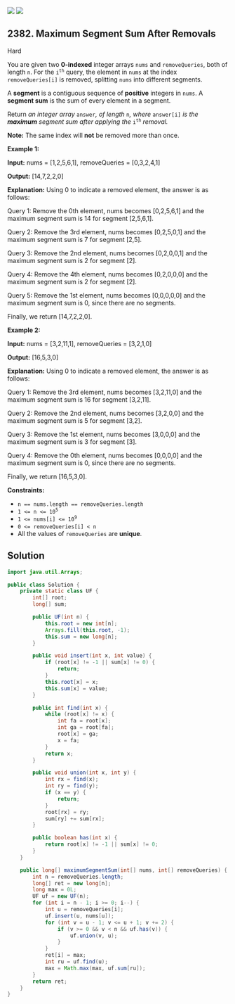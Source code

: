 [![](https://img.shields.io/github/stars/javadev/LeetCode-in-Java?label=Stars&style=flat-square)](https://github.com/javadev/LeetCode-in-Java)
[![](https://img.shields.io/github/forks/javadev/LeetCode-in-Java?label=Fork%20me%20on%20GitHub%20&style=flat-square)](https://github.com/javadev/LeetCode-in-Java/fork)

## 2382\. Maximum Segment Sum After Removals

Hard

You are given two **0-indexed** integer arrays `nums` and `removeQueries`, both of length `n`. For the <code>i<sup>th</sup></code> query, the element in `nums` at the index `removeQueries[i]` is removed, splitting `nums` into different segments.

A **segment** is a contiguous sequence of **positive** integers in `nums`. A **segment sum** is the sum of every element in a segment.

Return _an integer array_ `answer`_, of length_ `n`_, where_ `answer[i]` _is the **maximum** segment sum after applying the_ <code>i<sup>th</sup></code> _removal._

**Note:** The same index will **not** be removed more than once.

**Example 1:**

**Input:** nums = [1,2,5,6,1], removeQueries = [0,3,2,4,1]

**Output:** [14,7,2,2,0]

**Explanation:** Using 0 to indicate a removed element, the answer is as follows:

Query 1: Remove the 0th element, nums becomes [0,2,5,6,1] and the maximum segment sum is 14 for segment [2,5,6,1].

Query 2: Remove the 3rd element, nums becomes [0,2,5,0,1] and the maximum segment sum is 7 for segment [2,5].

Query 3: Remove the 2nd element, nums becomes [0,2,0,0,1] and the maximum segment sum is 2 for segment [2].

Query 4: Remove the 4th element, nums becomes [0,2,0,0,0] and the maximum segment sum is 2 for segment [2].

Query 5: Remove the 1st element, nums becomes [0,0,0,0,0] and the maximum segment sum is 0, since there are no segments.

Finally, we return [14,7,2,2,0].

**Example 2:**

**Input:** nums = [3,2,11,1], removeQueries = [3,2,1,0]

**Output:** [16,5,3,0]

**Explanation:** Using 0 to indicate a removed element, the answer is as follows:

Query 1: Remove the 3rd element, nums becomes [3,2,11,0] and the maximum segment sum is 16 for segment [3,2,11].

Query 2: Remove the 2nd element, nums becomes [3,2,0,0] and the maximum segment sum is 5 for segment [3,2].

Query 3: Remove the 1st element, nums becomes [3,0,0,0] and the maximum segment sum is 3 for segment [3].

Query 4: Remove the 0th element, nums becomes [0,0,0,0] and the maximum segment sum is 0, since there are no segments.

Finally, we return [16,5,3,0].

**Constraints:**

*   `n == nums.length == removeQueries.length`
*   <code>1 <= n <= 10<sup>5</sup></code>
*   <code>1 <= nums[i] <= 10<sup>9</sup></code>
*   `0 <= removeQueries[i] < n`
*   All the values of `removeQueries` are **unique**.

## Solution

```java
import java.util.Arrays;

public class Solution {
    private static class UF {
        int[] root;
        long[] sum;

        public UF(int n) {
            this.root = new int[n];
            Arrays.fill(this.root, -1);
            this.sum = new long[n];
        }

        public void insert(int x, int value) {
            if (root[x] != -1 || sum[x] != 0) {
                return;
            }
            this.root[x] = x;
            this.sum[x] = value;
        }

        public int find(int x) {
            while (root[x] != x) {
                int fa = root[x];
                int ga = root[fa];
                root[x] = ga;
                x = fa;
            }
            return x;
        }

        public void union(int x, int y) {
            int rx = find(x);
            int ry = find(y);
            if (x == y) {
                return;
            }
            root[rx] = ry;
            sum[ry] += sum[rx];
        }

        public boolean has(int x) {
            return root[x] != -1 || sum[x] != 0;
        }
    }

    public long[] maximumSegmentSum(int[] nums, int[] removeQueries) {
        int n = removeQueries.length;
        long[] ret = new long[n];
        long max = 0L;
        UF uf = new UF(n);
        for (int i = n - 1; i >= 0; i--) {
            int u = removeQueries[i];
            uf.insert(u, nums[u]);
            for (int v = u - 1; v <= u + 1; v += 2) {
                if (v >= 0 && v < n && uf.has(v)) {
                    uf.union(v, u);
                }
            }
            ret[i] = max;
            int ru = uf.find(u);
            max = Math.max(max, uf.sum[ru]);
        }
        return ret;
    }
}
```